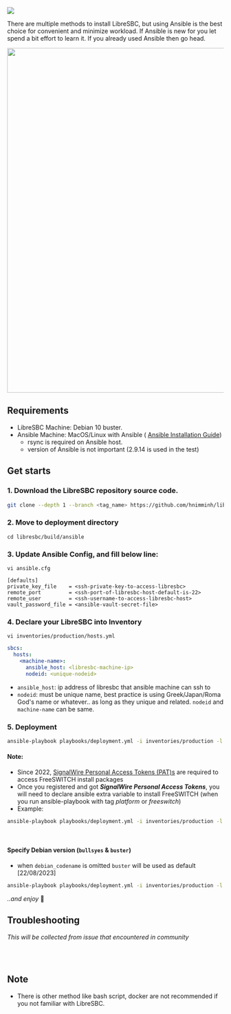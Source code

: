<img src="https://img.shields.io/badge/STATUS-DONE-blue?style=flat-square">

There are multiple methods to install LibreSBC, but using Ansible is the best choice for convenient and minimize workload. If Ansible is new for you let spend a bit effort to learn it. If you already used Ansible then go head.

<p align="center"> <img width="800" src="https://user-images.githubusercontent.com/58973699/130829862-94ae80a8-f90d-426b-9d7c-efb9f5ec56f8.png"></p>

## Requirements
* LibreSBC Machine: Debian 10 buster.
* Ansible Machine: MacOS/Linux with Ansible ( [Ansible Installation Guide](https://docs.ansible.com/ansible/latest/installation_guide/intro_installation.html))
    * rsync is required on Ansible host.
    * version of Ansible is not important (2.9.14 is used in the test)

## Get starts

### 1. Download the LibreSBC repository source code.
```bash
git clone --depth 1 --branch <tag_name> https://github.com/hnimminh/libresbc.git
```
### 2. Move to deployment directory
```
cd libresbc/build/ansible
```
### 3. Update Ansible Config, and fill below line:
```
vi ansible.cfg
```

```ansible
[defaults]
private_key_file    = <ssh-private-key-to-access-libresbc>
remote_port         = <ssh-port-of-libresbc-host-default-is-22>
remote_user         = <ssh-username-to-access-libresbc-host>
vault_password_file = <ansible-vault-secret-file>
```
### 4. Declare your LibreSBC into Inventory
```
vi inventories/production/hosts.yml
```

```yaml
sbcs:
  hosts:
    <machine-name>:
      ansible_host: <libresbc-machine-ip>
      nodeid: <unique-nodeid>
```
* `ansible_host`: ip address of libresbc that ansible machine can ssh to
* `nodeid`: must be unique name, best practice is using Greek/Japan/Roma God's name or whatever.. as long as they unique and related. `nodeid` and `machine-name` can be same.

### 5. Deployment
```bash
ansible-playbook playbooks/deployment.yml -i inventories/production -l "<machine-name>" -t "platform,libre,nginx,captagent" -e "debian_codename=bullseye" -e "signalwire_pat_token=Your-SignalWire-Personal-Access-Tokens"
```

#### Note:
* Since 2022, [SignalWire Personal Access Tokens (PAT)s](https://freeswitch.org/confluence/display/FREESWITCH/HOWTO+Create+a+SignalWire+Personal+Access+Token) are required to access FreeSWITCH install packages
* Once you registered and got _**SignalWire Personal Access Tokens**_, you will need to declare ansible extra variable to install FreeSWITCH (when you run ansible-playbook with tag _platform_ or _freeswitch_)
* Example:
```bash
ansible-playbook playbooks/deployment.yml -i inventories/production -l "<machine-name>" -t "platform,libre,nginx,captagent" -e "signalwire_pat_token=Your-SignalWire-Personal-Access-Tokens"
```
<br>

#### Specify Debian version (`bullsyes` & `buster`)
* when `debian_codename` is omitted `buster` will be used as default [22/08/2023]
```bash
ansible-playbook playbooks/deployment.yml -i inventories/production -l "<machine-name>" -t "platform,libre,nginx,captagent" -e "debian_codename=bullseye"
```

*..and enjoy* 👏

## Troubleshooting
*This will be collected from issue that encountered in community*

<br><br>
## Note

* There is other method like bash script, docker are not recommended if you not familiar with LibreSBC.


